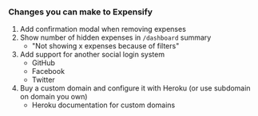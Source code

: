 ### Changes you can make to Expensify
1. Add confirmation modal when removing expenses
2. Show number of hidden expenses in `/dashboard` summary
    * "Not showing x expenses because of filters"
3. Add support for another social login system
    * GitHub
    * Facebook
    * Twitter
4. Buy a custom domain and configure it with Heroku (or use subdomain on domain you own)
    * Heroku documentation for custom domains
